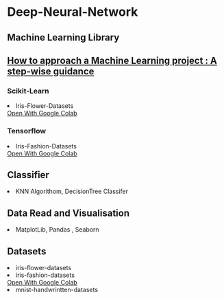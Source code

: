 # Deep-Neural-Network

<h2>Machine Learning Library</h2>
<a href="https://colab.research.google.com/drive/1aCb1hSTPjJhVP09_QTaPW_GJmeltjTHU">
 <h2>How to approach a Machine Learning project : A step-wise guidance</h2>
</a>



<h3>Scikit-Learn</h3>

<li>
Iris-Flower-Datasets
 <br>
 <a href="https://colab.research.google.com/drive/1Obln0GBeOcbsv0HHcaPAwYsiIOIL-ykL" >Open With Google Colab </a>
</li>

<h3>Tensorflow</h3>
<li>
Iris-Fashion-Datasets
 <br>
 <a href="https://colab.research.google.com/drive/1MtmmG0SxXUHDKwXSvYC2NGzGozpglUaM" >Open With Google Colab </a>
</li>



<h2>Classifier</h2>
<li>
KNN Algorithom, DecisionTree Classifer
</li>

<h2>Data Read and Visualisation</h2>
<li>
MatplotLib, Pandas , Seaborn
</li>

<h2>Datasets</h2>
<li>
iris-flower-datasets
</li>
<li>
iris-fashion-datasets
 <br>
 <a href="https://colab.research.google.com/drive/1MtmmG0SxXUHDKwXSvYC2NGzGozpglUaM" >Open With Google Colab </a>
</li>
<li>
mnist-handwrintten-datasets
</li>

